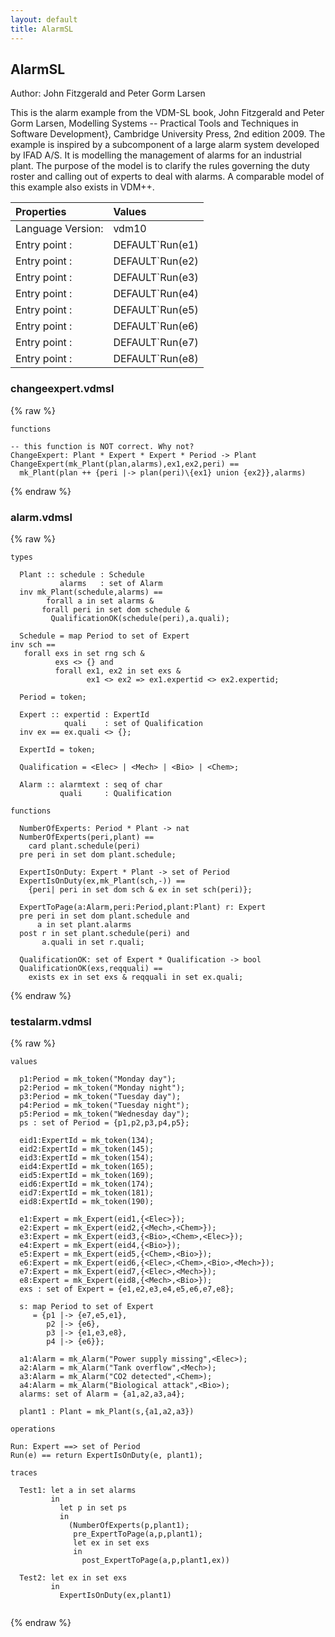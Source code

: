 ```yaml
---
layout: default
title: AlarmSL
---
```


## AlarmSL
Author: John Fitzgerald and Peter Gorm Larsen



This is the alarm example from the VDM-SL book, John Fitzgerald and
Peter Gorm Larsen, Modelling Systems -- Practical Tools and Techniques
in Software Development}, Cambridge University Press, 2nd edition
2009. The example is inspired by a subcomponent of a large alarm
system developed by IFAD A/S. It is modelling the management of alarms
for an industrial plant. The purpose of the model is to clarify the
rules governing the duty roster and calling out of experts to deal
with alarms. A comparable model of this example also exists in VDM++.


| Properties | Values          |
| :------------ | :---------- |
|Language Version:| vdm10|
|Entry point     :| DEFAULT`Run(e1)|
|Entry point     :| DEFAULT`Run(e2)|
|Entry point     :| DEFAULT`Run(e3)|
|Entry point     :| DEFAULT`Run(e4)|
|Entry point     :| DEFAULT`Run(e5)|
|Entry point     :| DEFAULT`Run(e6)|
|Entry point     :| DEFAULT`Run(e7)|
|Entry point     :| DEFAULT`Run(e8)|


### changeexpert.vdmsl

{% raw %}
~~~
functions

-- this function is NOT correct. Why not?
ChangeExpert: Plant * Expert * Expert * Period -> Plant
ChangeExpert(mk_Plant(plan,alarms),ex1,ex2,peri) ==
  mk_Plant(plan ++ {peri |-> plan(peri)\{ex1} union {ex2}},alarms)
~~~
{% endraw %}

### alarm.vdmsl

{% raw %}
~~~
types

  Plant :: schedule : Schedule
           alarms   : set of Alarm
  inv mk_Plant(schedule,alarms) ==
        forall a in set alarms &
	   forall peri in set dom schedule &
	     QualificationOK(schedule(peri),a.quali);
	     
  Schedule = map Period to set of Expert
inv sch ==
   forall exs in set rng sch &
          exs <> {} and
          forall ex1, ex2 in set exs &
                 ex1 <> ex2 => ex1.expertid <> ex2.expertid;

  Period = token;

  Expert :: expertid : ExpertId
            quali    : set of Qualification
  inv ex == ex.quali <> {};

  ExpertId = token;

  Qualification = <Elec> | <Mech> | <Bio> | <Chem>;
	   
  Alarm :: alarmtext : seq of char
           quali     : Qualification

functions

  NumberOfExperts: Period * Plant -> nat
  NumberOfExperts(peri,plant) ==
    card plant.schedule(peri)
  pre peri in set dom plant.schedule;

  ExpertIsOnDuty: Expert * Plant -> set of Period
  ExpertIsOnDuty(ex,mk_Plant(sch,-)) ==
    {peri| peri in set dom sch & ex in set sch(peri)};

  ExpertToPage(a:Alarm,peri:Period,plant:Plant) r: Expert
  pre peri in set dom plant.schedule and
      a in set plant.alarms
  post r in set plant.schedule(peri) and
       a.quali in set r.quali;

  QualificationOK: set of Expert * Qualification -> bool
  QualificationOK(exs,reqquali) ==
    exists ex in set exs & reqquali in set ex.quali;

~~~
{% endraw %}

### testalarm.vdmsl

{% raw %}
~~~
values
 
  p1:Period = mk_token("Monday day");
  p2:Period = mk_token("Monday night");
  p3:Period = mk_token("Tuesday day");
  p4:Period = mk_token("Tuesday night");
  p5:Period = mk_token("Wednesday day");
  ps : set of Period = {p1,p2,p3,p4,p5};

  eid1:ExpertId = mk_token(134);
  eid2:ExpertId = mk_token(145);
  eid3:ExpertId = mk_token(154);
  eid4:ExpertId = mk_token(165);
  eid5:ExpertId = mk_token(169);
  eid6:ExpertId = mk_token(174);
  eid7:ExpertId = mk_token(181);
  eid8:ExpertId = mk_token(190);
  
  e1:Expert = mk_Expert(eid1,{<Elec>});
  e2:Expert = mk_Expert(eid2,{<Mech>,<Chem>});
  e3:Expert = mk_Expert(eid3,{<Bio>,<Chem>,<Elec>});
  e4:Expert = mk_Expert(eid4,{<Bio>});
  e5:Expert = mk_Expert(eid5,{<Chem>,<Bio>});
  e6:Expert = mk_Expert(eid6,{<Elec>,<Chem>,<Bio>,<Mech>});
  e7:Expert = mk_Expert(eid7,{<Elec>,<Mech>});
  e8:Expert = mk_Expert(eid8,{<Mech>,<Bio>});
  exs : set of Expert = {e1,e2,e3,e4,e5,e6,e7,e8};

  s: map Period to set of Expert
     = {p1 |-> {e7,e5,e1},
        p2 |-> {e6},
        p3 |-> {e1,e3,e8},
        p4 |-> {e6}};

  a1:Alarm = mk_Alarm("Power supply missing",<Elec>);
  a2:Alarm = mk_Alarm("Tank overflow",<Mech>);
  a3:Alarm = mk_Alarm("CO2 detected",<Chem>);
  a4:Alarm = mk_Alarm("Biological attack",<Bio>);
  alarms: set of Alarm = {a1,a2,a3,a4};
  
  plant1 : Plant = mk_Plant(s,{a1,a2,a3})
  
operations

Run: Expert ==> set of Period
Run(e) == return ExpertIsOnDuty(e, plant1);

traces 

  Test1: let a in set alarms
         in
           let p in set ps 
           in
             (NumberOfExperts(p,plant1);
              pre_ExpertToPage(a,p,plant1);
              let ex in set exs
              in
                post_ExpertToPage(a,p,plant1,ex))
               
  Test2: let ex in set exs
         in
           ExpertIsOnDuty(ex,plant1)
 
~~~
{% endraw %}

